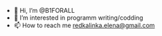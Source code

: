 - 👋 Hi, I’m @B1FORALL
- 👀 I’m interested in programm writing/codding
- 📫 How to reach me redkalinka.elena@gmail.com

